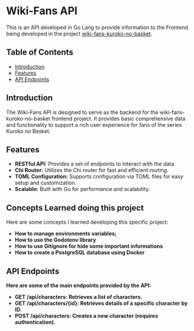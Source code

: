 <h1>Wiki-Fans API</h1>

<p>This is an API developed in Go Lang to provide information to the Frontend being developed in the project <a href="https://github.com/Dnreikronos/wiki-fans-kuroko-no-basket">wiki-fans-kuroko-no-basket</a>.</p>


<h2>Table of Contents</h2>
    <ul>
        <li><a href="#introduction">Introduction</a></li>
        <li><a href="#features">Features</a></li>
        <li><a href="#api-endpoints">API Endpoints</a></li>
    </ul>


<h2 id="introduction">Introduction</h2>
    <p>The Wiki-Fans API is designed to serve as the backend for the wiki-fans-kuroko-no-basket frontend project. It provides basic comprehensive data and functionality to support a rich user experience for fans of the series Kuroko no Basket.</p>
<h2 id="features">Features</h2>
    <ul>
        <li><strong>RESTful API:</strong> Provides a set of endpoints to interact with the data.</li>
        <li><strong>Chi Router:</strong> Utilizes the Chi router for fast and efficient routing.</li>
        <li><strong>TOML Configuration:</strong> Supports configuration via TOML files for easy setup and customization.</li>
        <li><strong>Scalable:</strong> Built with Go for performance and scalability.</li>
    </ul>
    
<h2 id="things-learned"> Concepts Learned doing this project</h2>
<p>Here are some concepts I learned developing this specific project:</p>
    <ul>
        <li><strong>How to manage environments variables;</li>
        <li><strong>How to use the Godotenv library</li>
        <li><strong>How to use Gitignore for hide some important informations</li>
        <li><strong>How to create a PostgreSQL database using Docker</li>                
    </ul>

<h2 id="api-endpoints">API Endpoints</h2>
    <p>Here are some of the main endpoints provided by the API:</p>
    <ul>
        <li><strong>GET /api/characters:</strong> Retrieves a list of characters.</li>
        <li><strong>GET /api/characters/{id}:</strong> Retrieves details of a specific character by ID.</li>
        <li><strong>POST /api/characters:</strong> Creates a new character (requires authentication).</li>
    </ul>

